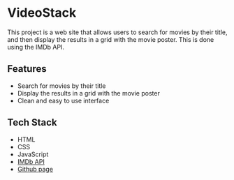 # VideoStack

This project is a web site that allows users to search for movies by their title, and then display the results in a grid with the movie poster. This is done using the IMDb API.

## Features
- Search for movies by their title
- Display the results in a grid with the movie poster
- Clean and easy to use interface
## Tech Stack
- HTML
- CSS
- JavaScript
- [IMDb API](https://developer.imdb.com/)
- [Github page](https://pages.github.com/)
